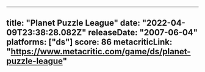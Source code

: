 
---
title: "Planet Puzzle League"
date: "2022-04-09T23:38:28.082Z"
releaseDate: "2007-06-04"
platforms: ["ds"]
score: 86
metacriticLink: "https://www.metacritic.com/game/ds/planet-puzzle-league"
---
